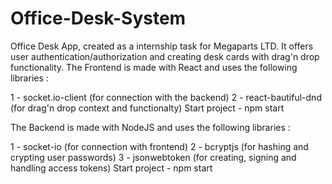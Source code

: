 # Office-Desk-System
Office Desk App, created as a internship task for Megaparts LTD. It offers user authentication/authorization and creating desk cards with drag'n drop functionality.
The Frontend is made with React and uses the following libraries : 

1 - socket.io-client (for connection with the backend)
2 - react-bautiful-dnd (for drag'n drop context and functionalty)
                Start project - npm start

The Backend is made with NodeJS and uses the following libraries : 

1 - socket-io (for connection with frontend)
2 - bcryptjs  (for hashing and crypting user passwords)
3 - jsonwebtoken (for creating, signing and handling access tokens)
                Start project - npm start
